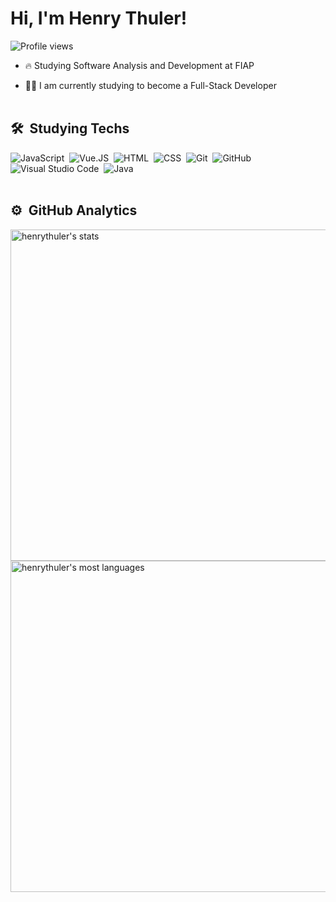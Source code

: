 <h1 align="left">Hi, I'm Henry Thuler!</h1>
<p align="left"> <img src="https://komarev.com/ghpvc/?username=henrythuler&color=yellow" alt="Profile views" /> </p>

- 🔥 Studying Software Analysis and Development at FIAP

- 👨‍💻 I am currently studying to become a Full-Stack Developer
<br><br>
## 🛠 &nbsp;Studying Techs

![JavaScript](https://img.shields.io/badge/-JavaScript-05122A?style=flat&logo=javascript)&nbsp;
![Vue.JS](https://img.shields.io/badge/-Vue.JS-05122A?style=flat&logo=vue.js)&nbsp;
![HTML](https://img.shields.io/badge/-HTML-05122A?style=flat&logo=HTML5)&nbsp;
![CSS](https://img.shields.io/badge/-CSS-05122A?style=flat&logo=CSS3&logoColor=1572B6)&nbsp;
![Git](https://img.shields.io/badge/-Git-05122A?style=flat&logo=git)&nbsp;
![GitHub](https://img.shields.io/badge/-GitHub-05122A?style=flat&logo=github)&nbsp;
![Visual Studio Code](https://img.shields.io/badge/-Visual%20Studio%20Code-05122A?style=flat&logo=visual-studio-code&logoColor=007ACC)&nbsp;
![Java](https://img.shields.io/badge/-Java-05122A?style=flat&logo=oracle)&nbsp;
<br><br>
## ⚙️ &nbsp;GitHub Analytics

<p align="left">
<img width="530em" src="https://github-readme-stats.vercel.app/api?username=henrythuler&show_icons=true&theme=vision-friendly-dark&env=PAT_1" alt="henrythuler's stats"/>
<img width="530em" src="https://github-readme-stats.vercel.app/api/top-langs/?username=henrythuler&layout=compact&theme=vision-friendly-dark&env=PAT_1" alt="henrythuler's most languages"/>
</p>
<br><br>
